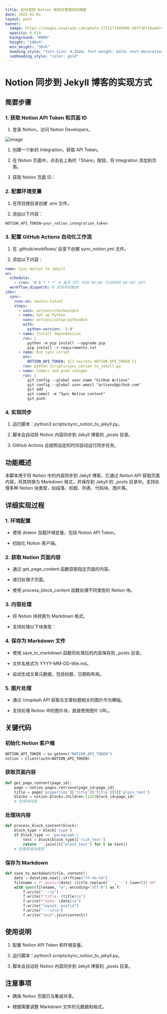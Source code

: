 ```yaml
---
title: 如何使用 Notion 来同步管理你的博客
date: 2025-02-01
layout: post
banner:
  image: https://images.unsplash.com/photo-1732177949906-b6ff36716a4d?crop=entropy&cs=tinysrgb&fit=max&fm=jpg&ixid=M3w2OTIwMzJ8MHwxfHJhbmRvbXx8fHx8fHx8fDE3Mzg0MTkyOTF8&ixlib=rb-4.0.3&q=80&w=1080
  opacity: 0.618
  background: "#000"
  height: "100vh"
  min_height: "38vh"
  heading_style: "font-size: 4.25em; font-weight: bold; text-decoration: underline"
  subheading_style: "color: gold"
---
```


# Notion 同步到 Jekyll 博客的实现方式

## 简要步骤

### 1. 获取 Notion API Token 和页面 ID

1. 登录 Notion，访问 Notion Developers。

![image](https://prod-files-secure.s3.us-west-2.amazonaws.com/a7a0cc5a-89b9-4cda-8686-1fba0ca52f40/d19c1afe-dea5-4312-9333-786b0ba83054/image.png?X-Amz-Algorithm=AWS4-HMAC-SHA256&X-Amz-Content-Sha256=UNSIGNED-PAYLOAD&X-Amz-Credential=ASIAZI2LB466WU3R7DC6%2F20250201%2Fus-west-2%2Fs3%2Faws4_request&X-Amz-Date=20250201T141451Z&X-Amz-Expires=3600&X-Amz-Security-Token=IQoJb3JpZ2luX2VjEM7%2F%2F%2F%2F%2F%2F%2F%2F%2F%2FwEaCXVzLXdlc3QtMiJIMEYCIQD6se87zDoDGchENnmwvfll5djCa%2BJYTHdyk6IP4oC%2ByAIhAPdzSc%2BBt7B0SbXXCCtjdLmSOGucmwbMyx6AkYVlbE%2BHKogECNf%2F%2F%2F%2F%2F%2F%2F%2F%2F%2FwEQABoMNjM3NDIzMTgzODA1IgzTdkOCh%2BsmgNUOCiMq3AMWzs%2FSdCmwYqD6RlKMA1XHmRMSupM%2BefPyuHfIQcUuPh9a%2BDZJwGk5Oj3mTzqr1CImyA1GR4J1jWA19E5JN7U5r2%2FBdo1M9%2FfkKKmHBv3X0vsywilR5uRjeNrwBpr8SJS7iMnCH721OGCMSdtLoJaJMe039dnigbuKjyAw9RZtFU7rdxWEGW4SRZmd7boxvlY41YYr%2BqB00eiy16mbJQyVLkNUxWRnJnth5epuTY%2F9bBeO8%2Fu7t91gaC33bRRmLfj2VpcIBpbA7hSo11MVd9kSSQReX4XBeUP3uYSUFTUQpc1WCKizpVFTKTwbrkvubUn16b1P1fP3eQqqyWAgsaVUWb65CcK0CuRR%2BaylgyLjS7DKusCIFl2nWkzKxrmSqUNhV7bq8JWXgukTGLdQ8FNQjAnziu83zs%2BroVpuyeXkPLIcGehCOP%2BcawryfIUNrCGLlSxAsBRfhlwj8zXsmb4EIhlBanufB0Kuc8vsS4%2FjkSushb7k8GOHUucKrx3Uj9GJP4Vvk%2FNyocyONrOrKzpQX46bGWNfzI%2F7cUUzb960v2TsYkGJGdqjT027Db6vTJnMl1YfuiQJBR1r9x%2FASJawggt1VGfN2uHBArmcBNKmLfE0oAYrFyYicr2xhDCDxvi8BjqkARPRdORZNW8HyFURa4KcW5Uouwvlaq0GHRi%2B7mrPyBv2QASfJyx8Lfg8kD88QfmNua07DQETG0JICJSfAcnkXAxn6X2qCHNzcoUKrNBVTDBAXtzhj3x6Bf2yn0JG%2FimZXUZX1n7rPSWADGhl4k%2BwuAHboi4CNL02J3SNlxPuk3d%2F7O2R4oDGmiRpqacDQE1S8PM7uzlp9XzSG0LXwNFAyB6Bb9k7&X-Amz-Signature=500ace12c5d36bc5500efc4acbc8fae35949d820c96e269696ed115f28a8ed5a&X-Amz-SignedHeaders=host&x-id=GetObject)

1. 创建一个新的 Integration，获取 API Token。

1. 在 Notion 页面中，点击右上角的「Share」按钮，将 Integration 添加到页面。

1. 获取 Notion 页面 ID：


### 2. 配置环境变量

1. 在项目根目录创建 .env 文件。

1. 添加以下内容：

```javascript
NOTION_API_TOKEN=your_notion_integration_token
```

### 3. 配置 GitHub Actions 自动化工作流

1. 在 .github/workflows/ 目录下创建 sync_notion.yml 文件。

1. 添加以下内容：

```yaml
name: Sync Notion to Jekyll
on:
  schedule:
    - cron: '0 0 * * *' # 每天 UTC 时间 00:00（北京时间 08:00）运行
  workflow_dispatch: # 支持手动触发
jobs:
  sync:
    runs-on: ubuntu-latest
    steps:
      - uses: actions/checkout@v3
      - name: Set up Python
        uses: actions/setup-python@v4
        with:
          python-version: '3.9'
      - name: Install dependencies
        run: |
          python -m pip install --upgrade pip
          pip install -r requirements.txt
      - name: Run sync script
        env:
          NOTION_API_TOKEN: ${{ secrets.NOTION_API_TOKEN }}
        run: python scripts/sync_notion_to_jekyll.py
      - name: Commit and push changes
        run: |
          git config --global user.name "GitHub Actions"
          git config --global user.email "actions@github.com"
          git add .
          git commit -m "Sync Notion content"
          git push
```

### 4. 实现同步

1. 运行脚本：python3 scripts/sync_notion_to_jekyll.py。

1. 脚本会自动将 Notion 内容同步到 Jekyll 博客的 _posts 目录。

1. GitHub Actions 会按照设定的时间自动运行同步任务。

## 功能概述

本脚本用于将 Notion 中的内容同步到 Jekyll 博客。它通过 Notion API 获取页面内容，将其转换为 Markdown 格式，并保存到 Jekyll 的 _posts 目录中。支持处理多种 Notion 块类型，如段落、标题、列表、代码块、图片等。

## 详细实现过程

### 1. 环境配置

- 使用 dotenv 加载环境变量，包括 Notion API Token。

- 初始化 Notion 客户端。

### 2. 获取 Notion 页面内容

- 通过 get_page_content 函数获取指定页面的内容。

- 递归处理子页面。

- 使用 process_block_content 函数处理不同类型的 Notion 块。

### 3. 内容处理

- 将 Notion 块转换为 Markdown 格式。

- 支持处理以下块类型：


### 4. 保存为 Markdown 文件

- 使用 save_to_markdown 函数将处理后的内容保存到 _posts 目录。

- 文件名格式为 YYYY-MM-DD-title.md。

- 自动生成文章元数据，包括标题、日期和布局。

### 5. 图片处理

- 通过 Unsplash API 获取与文章标题相关的图片作为横幅。

- 支持处理 Notion 中的图片块，直接使用图片 URL。

## 关键代码

### 初始化 Notion 客户端

```python
NOTION_API_TOKEN = os.getenv("NOTION_API_TOKEN")
notion = Client(auth=NOTION_API_TOKEN)
```

### 获取页面内容

```python
def get_page_content(page_id):
    page = notion.pages.retrieve(page_id=page_id)
    title = page['properties']['title']['title'][0]['plain_text']
    blocks = notion.blocks.children.list(block_id=page_id)
    # 处理块内容
```

### 处理块内容

```python
def process_block_content(block):
    block_type = block['type']
    if block_type == 'paragraph':
        text = block[block_type]['rich_text']
        return ''.join([t['plain_text'] for t in text])
    # 处理其他块类型
```

### 保存为 Markdown

```python
def save_to_markdown(title, content):
    date = datetime.now().strftime("%Y-%m-%d")
    filename = f"_posts/{date}-{title.replace(' ', '-').lower()}.md"
    with open(filename, "w", encoding="utf-8") as f:
        f.write("---\n")
        f.write(f"title: {title}\n")
        f.write(f"date: {date}\n")
        f.write("layout: post\n")
        f.write("---\n\n")
        f.write("\n\n".join(content))
```

## 使用说明

1. 配置 Notion API Token 和环境变量。

1. 运行脚本：python3 scripts/sync_notion_to_jekyll.py。

1. 脚本会自动将 Notion 内容同步到 Jekyll 博客的 _posts 目录。

## 注意事项

- 确保 Notion 页面已与集成共享。

- 根据需要调整 Markdown 文件的元数据和格式。
